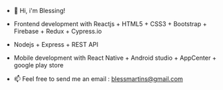 - 👋 Hi, i'm Blessing!
- Frontend development with Reactjs + HTML5 + CSS3 + Bootstrap + Firebase + Redux + Cypress.io
- Nodejs + Express + REST API
- Mobile development with React Native + Android studio + AppCenter + google play store
 
- 📫 Feel free to send me an email : blessmartins@gmail.com
